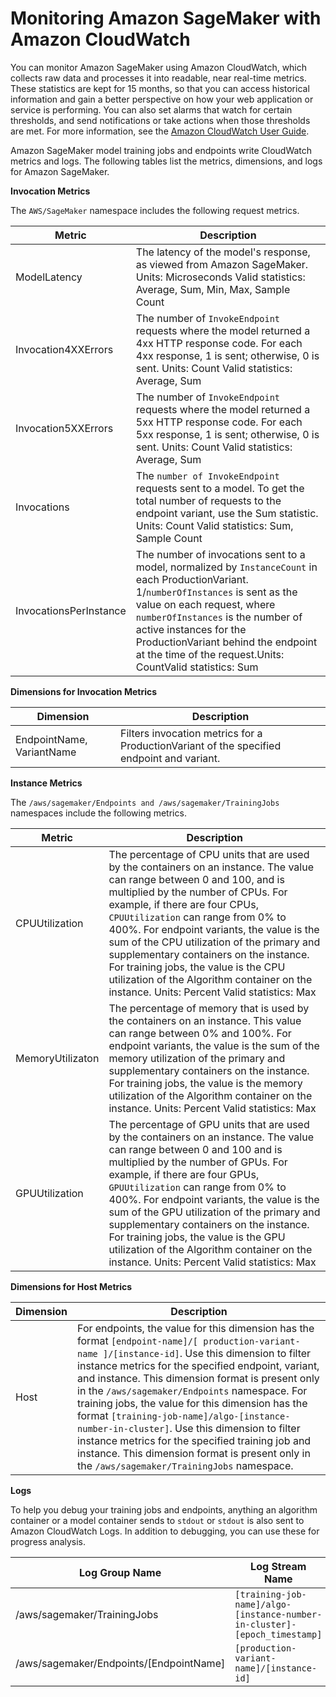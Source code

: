 # Monitoring Amazon SageMaker with Amazon CloudWatch<a name="monitoring-cloudwatch"></a>

You can monitor Amazon SageMaker using Amazon CloudWatch, which collects raw data and processes it into readable, near real\-time metrics\. These statistics are kept for 15 months, so that you can access historical information and gain a better perspective on how your web application or service is performing\. You can also set alarms that watch for certain thresholds, and send notifications or take actions when those thresholds are met\. For more information, see the [Amazon CloudWatch User Guide](http://docs.aws.amazon.com/AmazonCloudWatch/latest/monitoring/)\.

Amazon SageMaker model training jobs and endpoints write CloudWatch metrics and logs\. The following tables list the metrics, dimensions, and logs for Amazon SageMaker\.

**Invocation Metrics**

The `AWS/SageMaker` namespace includes the following request metrics\.


| Metric | Description | 
| --- | --- | 
| ModelLatency |  The latency of the model's response, as viewed from Amazon SageMaker\. Units: Microseconds Valid statistics: Average, Sum, Min, Max, Sample Count  | 
| Invocation4XXErrors |  The number of `InvokeEndpoint` requests where the model returned a 4xx HTTP response code\. For each 4xx response, 1 is sent; otherwise, 0 is sent\. Units: Count Valid statistics: Average, Sum  | 
| Invocation5XXErrors |  The number of `InvokeEndpoint` requests where the model returned a 5xx HTTP response code\. For each 5xx response, 1 is sent; otherwise, 0 is sent\. Units: Count Valid statistics: Average, Sum  | 
| Invocations |  The `number of InvokeEndpoint` requests sent to a model\.  To get the total number of requests to the endpoint variant, use the Sum statistic\. Units: Count Valid statistics: Sum, Sample Count  | 
| InvocationsPerInstance | The number of invocations sent to a model, normalized by `InstanceCount` in each ProductionVariant\. 1/`numberOfInstances` is sent as the value on each request, where `numberOfInstances` is the number of active instances for the ProductionVariant behind the endpoint at the time of the request\.Units: CountValid statistics: Sum | 

**Dimensions for Invocation Metrics**


| Dimension | Description | 
| --- | --- | 
| EndpointName, VariantName |  Filters invocation metrics for a ProductionVariant of the specified endpoint and variant\.  | 

**Instance Metrics**

The `/aws/sagemaker/Endpoints and /aws/sagemaker/TrainingJobs` namespaces include the following metrics\.


| Metric | Description | 
| --- | --- | 
| CPUUtilization |  The percentage of CPU units that are used by the containers on an instance\. The value can range between 0 and 100, and is multiplied by the number of CPUs\. For example, if there are four CPUs, `CPUUtilization` can range from 0% to 400%\. For endpoint variants, the value is the sum of the CPU utilization of the primary and supplementary containers on the instance\. For training jobs, the value is the CPU utilization of the Algorithm container on the instance\. Units: Percent Valid statistics: Max  | 
| MemoryUtilizaton |  The percentage of memory that is used by the containers on an instance\. This value can range between 0% and 100%\. For endpoint variants, the value is the sum of the memory utilization of the primary and supplementary containers on the instance\. For training jobs, the value is the memory utilization of the Algorithm container on the instance\. Units: Percent Valid statistics: Max  | 
| GPUUtilization |  The percentage of GPU units that are used by the containers on an instance\. The value can range between 0 and 100 and is multiplied by the number of GPUs\. For example, if there are four GPUs, `GPUUtilization` can range from 0% to 400%\. For endpoint variants, the value is the sum of the GPU utilization of the primary and supplementary containers on the instance\. For training jobs, the value is the GPU utilization of the Algorithm container on the instance\. Units: Percent Valid statistics: Max  | 

**Dimensions for Host Metrics**


| Dimension | Description | 
| --- | --- | 
| Host |  For endpoints, the value for this dimension has the format `[endpoint-name]/[ production-variant-name ]/[instance-id]`\. Use this dimension to filter instance metrics for the specified endpoint, variant, and instance\. This dimension format is present only in the `/aws/sagemaker/Endpoints` namespace\. For training jobs, the value for this dimension has the format `[training-job-name]/algo-[instance-number-in-cluster]`\. Use this dimension to filter instance metrics for the specified training job and instance\. This dimension format is present only in the `/aws/sagemaker/TrainingJobs` namespace\.  | 

**Logs**

To help you debug your training jobs and endpoints, anything an algorithm container or a model container sends to `stdout` or `stdout` is also sent to Amazon CloudWatch Logs\. In addition to debugging, you can use these for progress analysis\.


| Log Group Name | Log Stream Name | 
| --- | --- | 
| /aws/sagemaker/TrainingJobs |  `[training-job-name]/algo-[instance-number-in-cluster]-[epoch_timestamp]`  | 
| /aws/sagemaker/Endpoints/\[EndpointName\] |  `[production-variant-name]/[instance-id]`  | 
